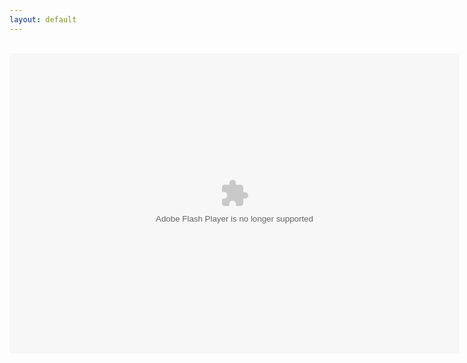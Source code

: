 ```yaml
---
layout: default
---
```

<title>FPA: World 1 Enhanced</title>
<head><script src="Ruffle/ruffle.js"></script></head>
<div align="center">
<br />
<object align="middle" data="FPAW1M.swf" height="480" type="application/x-shockwave-flash" width="720"></object>

